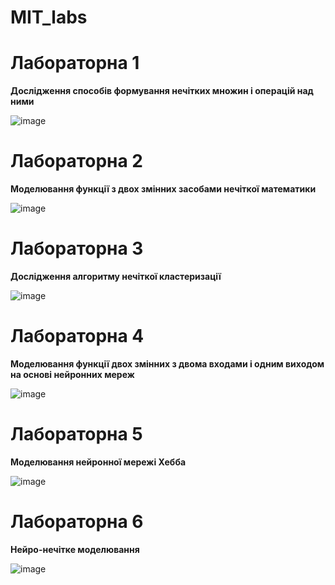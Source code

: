 # MIT_labs

# Лабораторна 1

**Дослідження способів формування нечітких множин і операцій над ними**

![image](https://github.com/zerorchik/MIT_labs/assets/103893849/8ecfaae9-bb63-44ed-a9f2-852176463719)

# Лабораторна 2

**Моделювання функції з двох змінних засобами нечіткої математики**

![image](https://github.com/zerorchik/MIT_labs/assets/103893849/07e7a770-c05f-486a-b36d-036dc2b27090)

# Лабораторна 3

**Дослідження алгоритму нечіткої кластеризації**

![image](https://github.com/zerorchik/MIT_labs/assets/103893849/f6ac1dcb-7d85-4687-b39a-9c47a56cce8e)

# Лабораторна 4

**Моделювання функції двох змінних з двома входами і одним виходом на основі нейронних мереж**

![image](https://github.com/zerorchik/MIT_labs/assets/103893849/09ad3d05-b9f2-4257-ae1f-a9a3fee50fb2)

# Лабораторна 5

**Моделювання нейронної мережі Хебба**

![image](https://github.com/zerorchik/MIT_labs/assets/103893849/aeb55f5e-60fc-4ecb-96b4-5998761ba801)

# Лабораторна 6

**Нейро-нечітке моделювання**

![image](https://github.com/zerorchik/MIT_labs/assets/103893849/33281f57-577b-4cd5-99dc-aac723990b28)
